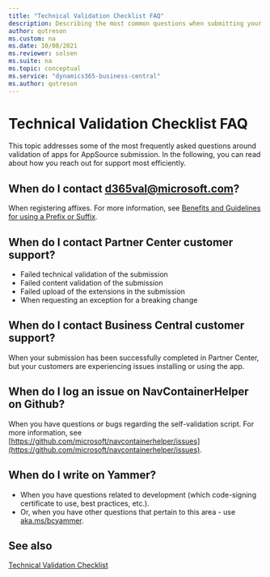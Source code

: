 ```yaml
---
title: "Technical Validation Checklist FAQ"
description: Describing the most common questions when submitting your app to AppSource.
author: qutreson
ms.custom: na
ms.date: 10/08/2021
ms.reviewer: solsen
ms.suite: na
ms.topic: conceptual
ms.service: "dynamics365-business-central"
ms.author: qutreson
---
```


# Technical Validation Checklist FAQ

This topic addresses some of the most frequently asked questions around validation of apps for AppSource submission. In the following, you can read about how you reach out for support most efficiently.

## When do I contact d365val@microsoft.com?

When registering affixes. For more information, see [Benefits and Guidelines for using a Prefix or Suffix](../compliance/apptest-prefix-suffix.md).

## When do I contact Partner Center customer support?

- Failed technical validation of the submission
- Failed content validation of the submission
- Failed upload of the extensions in the submission
- When requesting an exception for a breaking change

## When do I contact Business Central customer support?

When your submission has been successfully completed in Partner Center, but your customers are experiencing issues installing or using the app.

## When do I log an issue on NavContainerHelper on Github?

When you have questions or bugs regarding the self-validation script. For more information, see [https://github.com/microsoft/navcontainerhelper/issues](https://github.com/microsoft/navcontainerhelper/issues).

## When do I write on Yammer?

- When you have questions related to development (which code-signing certificate to use, best practices, etc.).
- Or, when you have other questions that pertain to this area - use [aka.ms/bcyammer](https://aka.ms/bcyammer).

## See also

[Technical Validation Checklist](devenv-checklist-submission.md)